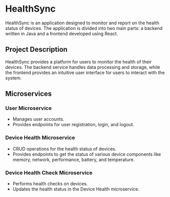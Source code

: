 # HealthSync

HealthSync is an application designed to monitor and report on the health status of devices.
The application is divided into two main parts: a backend written in Java and a frontend developed using React.

## Project Description

HealthSync provides a platform for users to monitor the health of their devices. The backend service handles data processing and storage,
while the frontend provides an intuitive user interface for users to interact with the system.

## Microservices

### User Microservice
- Manages user accounts.
- Provides endpoints for user registration, login, and logout.

### Device Health Microservice
- CRUD operations for the health status of devices.
- Provides endpoints to get the status of various device components like memory, network, performance, battery, and temperature.

### Device Health Check Microservice
- Performs health checks on devices.
- Updates the health status in the Device Health microservice.

  
